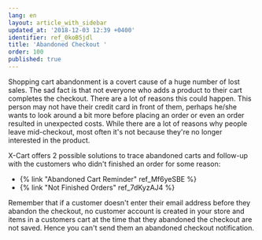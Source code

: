 ```yaml
---
lang: en
layout: article_with_sidebar
updated_at: '2018-12-03 12:39 +0400'
identifier: ref_0koB5jdl
title: 'Abandoned Checkout '
order: 100
published: true
---
```

Shopping cart abandonment is a covert cause of a huge number of lost sales. The sad fact is that not everyone who adds a product to their cart completes the checkout. There are a lot of reasons this could happen. This person may not have their credit card in front of them, perhaps he/she wants to look around a bit more before placing an order or even an order resulted in unexpected costs. While there are a lot of reasons why people leave mid-checkout, most often it's not because they're no longer interested in the product.

X-Cart offers 2 possible solutions to trace abandoned carts and follow-up with the customers who didn't finished an order for some reason:

*  {% link "Abandoned Cart Reminder" ref_Mf6yeSBE %}
*  {% link "Not Finished Orders" ref_7dKyzAJ4 %}

Remember that if a customer doesn't enter their email address before they abandon the checkout, no customer account is created in your store and items in a customers cart at the time that they abandoned the checkout are not saved. Hence you can't send them an abandoned checkout notification.

